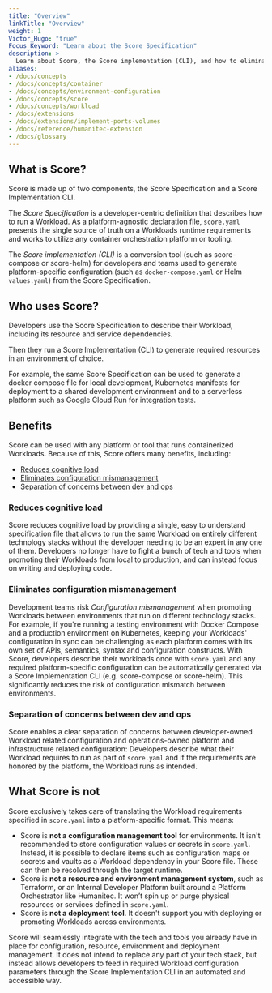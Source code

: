 ```yaml
---
title: "Overview"
linkTitle: "Overview"
weight: 1
Victor_Hugo: "true"
Focus_Keyword: "Learn about the Score Specification"
description: >
  Learn about Score, the Score implementation (CLI), and how to eliminate configuration mismanagement.
aliases:
- /docs/concepts
- /docs/concepts/container
- /docs/concepts/environment-configuration
- /docs/concepts/score
- /docs/concepts/workload
- /docs/extensions
- /docs/extensions/implement-ports-volumes
- /docs/reference/humanitec-extension
- /docs/glossary
---
```


## What is Score?

Score is made up of two components, the Score Specification and a Score Implementation CLI.

The _Score Specification_ is a developer-centric definition that describes how to run a Workload. As a platform-agnostic declaration file, `score.yaml` presents the single source of truth on a Workloads runtime requirements and works to utilize any container orchestration platform or tooling.

The _Score implementation (CLI)_ is a conversion tool (such as score-compose or score-helm) for developers and teams used to generate platform-specific configuration (such as `docker-compose.yaml` or Helm `values.yaml`) from the Score Specification.

## Who uses Score?

Developers use the Score Specification to describe their Workload, including its resource and service dependencies.

Then they run a Score Implementation (CLI) to generate required resources in an environment of choice.

For example, the same Score Specification can be used to generate a docker compose file for local development, Kubernetes manifests for deployment to a shared development environment and to a serverless platform such as Google Cloud Run for integration tests.

## Benefits

Score can be used with any platform or tool that runs containerized Workloads.
Because of this, Score offers many benefits, including:

- [Reduces cognitive load](#reduces-cognitive-load)
- [Eliminates configuration mismanagement](#eliminates-configuration-mismanagement)
- [Separation of concerns between dev and ops](#separation-of-concerns-between-dev-and-ops)

### Reduces cognitive load

Score reduces cognitive load by providing a single, easy to understand specification file that allows to run the same Workload on entirely different technology stacks without the developer needing to be an expert in any one of them. Developers no longer have to fight a bunch of tech and tools when promoting their Workloads from local to production, and can instead focus on writing and deploying code.

### Eliminates configuration mismanagement

Development teams risk _Configuration mismanagement_ when promoting Workloads between environments that run on different technology stacks. For example, if you're running a testing environment with Docker Compose and a production environment on Kubernetes, keeping your Workloads' configuration in sync can be challenging as each platform comes with its own set of APIs, semantics, syntax and configuration constructs. With Score, developers describe their workloads once with `score.yaml` and any required platform-specific configuration can be automatically generated via a Score Implementation CLI (e.g. score-compose or score-helm). This significantly reduces the risk of configuration mismatch between environments.

### Separation of concerns between dev and ops

Score enables a clear separation of concerns between developer-owned Workload related configuration and operations-owned platform and infrastructure related configuration: Developers describe what their Workload requires to run as part of `score.yaml` and if the requirements are honored by the platform, the Workload runs as intended.

## What Score is not

Score exclusively takes care of translating the Workload requirements specified in `score.yaml` into a platform-specific format. This means:

- Score is **not a configuration management tool** for environments. It isn't recommended to store configuration values or secrets in `score.yaml`. Instead, it is possible to declare items such as configuration maps or secrets and vaults as a Workload dependency in your Score file. These can then be resolved through the target runtime.
- Score is **not a resource and environment management system**, such as Terraform, or an Internal Developer Platform built around a Platform Orchestrator like Humanitec. It won’t spin up or purge physical resources or services defined in `score.yaml`.
- Score is **not a deployment tool**. It doesn't support you with deploying or promoting Workloads across environments.

Score will seamlessly integrate with the tech and tools you already have in place for configuration, resource, environment and deployment management. It does not intend to replace any part of your tech stack, but instead allows developers to feed in required Workload configuration parameters through the Score Implementation CLI in an automated and accessible way.

